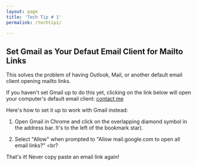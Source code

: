 ```yaml
---
layout: page
title: 'Tech Tip # 1'
permalink: /techtip1/

---
```


## Set Gmail as Your Defaut Email Client for Mailto Links

This solves the problem of having Outlook, Mail, or another default email client opening mailto links.

If you haven't set Gmail up to do this yet, clicking on the link below will open your computer's default email client:
[contact me](mailto:anonymous@gmail.com)

Here's how to set it up to work with Gmail instead:

1. Open Gmail in Chrome and click on the overlapping diamond symbol in the address bar. It's to the left of the bookmark star). <br>

2. Select "Allow" when prompted to "Allow mail.google.com to open all email links?" <br?

That's it! Never copy paste an email link again!
